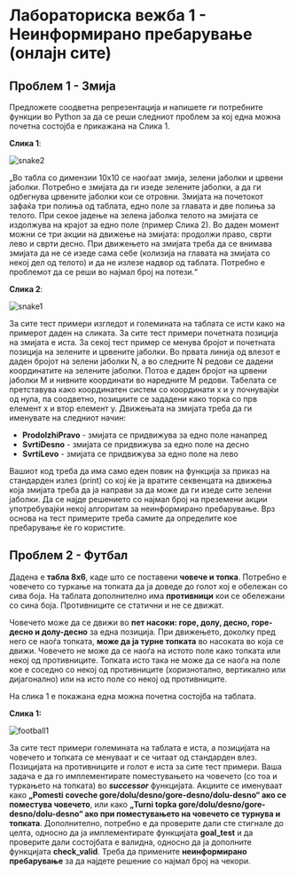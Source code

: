 # Лабораториска вежба 1 - Неинформирано пребарување (онлајн сите)


## Проблем 1 - Змија

Предложете соодветна репрезентација и напишете ги потребните функции во Python за да се реши следниот проблем за кој една можна почетна состојба е прикажана на Слика 1.

**Слика 1**:

![snake2](https://github.com/user-attachments/assets/523c0b55-7491-4551-a1a0-4ebe794795da)

„Во табла со димензии 10x10 се наоѓаат змија, зелени јаболки и црвени јаболки. Потребно е змијата да ги изеде зелените јаболки, а да ги одбегнува црвените јаболки кои се отровни. Змијата на почетокот зафаќа три полиња од таблата, едно поле за главата и две полиња за телото. При секое јадење на зелена јаболка телото на змијата се издолжува на крајот за едно поле (пример Слика 2). Во даден момент можни се три акции на движење на змијата: продолжи право, сврти лево и сврти десно. При движењето на змијата треба да се внимава змијата да не се изеде сама себе (колизија на главата на змијата со некој дел од телото) и да не излезе надвор од таблата. Потребно е проблемот да се реши во најмал број на потези.“

**Слика 2**:

![snake1](https://github.com/user-attachments/assets/fd54c44c-715e-4ef8-9dd5-0ba3a58da1cb)

За сите тест примери изгледот и големината на таблата се исти како на примерот даден на сликата. За сите тест примери почетната позиција на змијата е иста. За секој тест пример се менува бројот и почетната позиција на зелените и црвените јаболки.
Во првата линија од влезот е даден бројот на зелени јаболки N, а во следните N редови се дадени координатите на зелените јаболки. Потоа е даден бројот на црвени јаболки M и нивните координати во наредните M редови. Табелата се претставува како координатен систем со координати x и y почнувајќи од нула, па соодветно, позициите се зададени како торка со прв елемент x и втор елемент y.
Движењата на змијата треба да ги именувате на следниот начин:

- **ProdolzhiPravo** - змијата се придвижува за едно поле нанапред
- **SvrtiDesno** - змијата се придвижува за едно поле на десно
- **SvrtiLevo** - змијата се придвижува за едно поле на лево

Вашиот код треба да има само еден повик на функција за приказ на стандарден излез (print) со кој ќе ја вратите секвенцата на движења која змијата треба да ја направи за да може да ги изеде сите зелени јаболки. Да се најде решението со најмал број на преземени акции употребувајќи некој алгоритам за неинформирано пребарување. Врз основа на тест примерите треба самите да определите кое пребарување ќе го користите.


## Проблем 2 - Футбал

Дадена е **табла 8x6**, каде што се поставени **човече и топка**. Потребно е човечето со туркање на топката да ја доведе до голот кој е обележан со сива боја. На таблата дополнително има **противници** кои се обележани со сина боја. Противниците се статични и не се движат.

Човечето може да се движи во **пет насоки: горе, долу, десно, горе-десно и долу-десно** за една позиција. При движењето, доколку пред него се наоѓа топката, **може да ја турне топката** во насоката во која се движи. Човечето не може да се наоѓа на истото поле како топката или некој од противниците. Топката исто така не може да се наоѓа на поле кое е соседно со некој од противниците (хоризнотално, вертикално или дијагонално) или на исто поле со некој од противниците.

На слика 1 е покажана една можна почетна состојба на таблата.

**Слика 1:**

![football1](https://github.com/user-attachments/assets/cd9633a0-932d-4edf-96a5-257878d6e481)

За сите тест примери големината на таблата е иста, а позицијата на човечето и топката се менуваат и се читаат од стандарден влез. Позицијата на противниците и голот е иста за сите тест примери. Ваша задача е да го имплементирате поместувањето на човечето (со тоа и туркањето на топката) во **_successor_** функцијата. Акциите се именуваат како **„Pomesti coveche gore/dolu/desno/gore-desno/dolu-desno“ ако се поместува човечето**, или како **„Turni topka gore/dolu/desno/gore-desno/dolu-desno“ ако при поместувањето на чoвечето се турнува и топката**. Дополнително, потребно е да проверите дали сте стигнале до целта, односно да ја имплементирате функцијата **goal_test** и да проверите дали состојбата е валидна, односно да ја дополните функцијата **check_valid**. Треба да примените **неинформирано пребарување** за да најдете решение со најмал број на чекори. 

